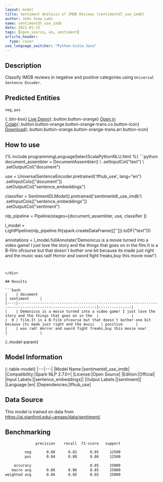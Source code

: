 ```yaml
---
layout: model
title: Sentiment Analysis of IMDB Reviews (sentimentdl_use_imdb)
author: John Snow Labs
name: sentimentdl_use_imdb
date: 2021-01-15
tags: [open_source, en, sentiment]
article_header:
  type: cover
use_language_switcher: "Python-Scala-Java"
---
```


## Description

Classify IMDB reviews in negative and positive categories using `Universal Sentence Encoder`.

## Predicted Entities

`neg`, `pos`

{:.btn-box}
[Live Demo](https://demo.johnsnowlabs.com/public/SENTIMENT_EN/){:.button.button-orange}
[Open in Colab](https://colab.research.google.com/github/JohnSnowLabs/spark-nlp-workshop/blob/master/tutorials/streamlit_notebooks/SENTIMENT_EN.ipynb){:.button.button-orange.button-orange-trans.co.button-icon}
[Download](https://s3.amazonaws.com/auxdata.johnsnowlabs.com/public/models/sentimentdl_use_imdb_en_2.7.0_2.4_1610715247685.zip){:.button.button-orange.button-orange-trans.arr.button-icon}

## How to use



<div class="tabs-box" markdown="1">
{% include programmingLanguageSelectScalaPythonNLU.html %}
```python
document_assembler = DocumentAssembler() \
    .setInputCol("text") \
    .setOutputCol("document")

use = UniversalSentenceEncoder.pretrained('tfhub_use', lang="en") \
    .setInputCols(["document"])\
    .setOutputCol("sentence_embeddings")

classifier = SentimentDLModel().pretrained('sentimentdl_use_imdb')\
    .setInputCols(["sentence_embeddings"])\
    .setOutputCol("sentiment")

nlp_pipeline = Pipeline(stages=[document_assembler,
                                use,
                                classifier
                                ])

l_model = LightPipeline(nlp_pipeline.fit(spark.createDataFrame([['']]).toDF("text")))

annotations = l_model.fullAnnotate('Demonicus is a movie turned into a video game! I just love the story and the things that goes on in the film.It is a B-film ofcourse but that doesn`t bother one bit because its made just right and the music was rad! Horror and sword fight freaks,buy this movie now!')

```


</div>

## Results

```bash
|    | document                                                                                                 | sentiment     |
|---:|---------------------------------------------------------------------------------------------------------:|--------------:|
|    | Demonicus is a movie turned into a video game! I just love the story and the things that goes on in the  |               |
|  0 | film.It is a B-film ofcourse but that doesn`t bother one bit because its made just right and the music   | positive      |
|    | was rad! Horror and sword fight freaks,buy this movie now!                                               |               |

```

{:.model-param}
## Model Information

{:.table-model}
|---|---|
|Model Name:|sentimentdl_use_imdb|
|Compatibility:|Spark NLP 2.7.0+|
|License:|Open Source|
|Edition:|Official|
|Input Labels:|[sentence_embeddings]|
|Output Labels:|[sentiment]|
|Language:|en|
|Dependencies:|tfhub_use|

## Data Source

This model is trained on data from https://ai.stanford.edu/~amaas/data/sentiment/

## Benchmarking

```bash
              precision    recall  f1-score   support

         neg       0.88      0.82      0.85     12500
         pos       0.84      0.88      0.86     12500

    accuracy                           0.85     25000
   macro avg       0.86      0.86      0.85     25000
weighted avg       0.86      0.85      0.85     25000
```